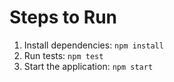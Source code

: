 # Steps to Run
1. Install dependencies: `npm install`
2. Run tests: `npm test`
3. Start the application: `npm start`
